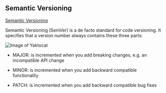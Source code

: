 ## Semantic Versioning

[Semantic Versioning](https://semver.org/)

Semantic Versioning (SemVer) is a de facto standard for code versioning. It specifies that a version number always contains these three parts:

![Image of Yaktocat](https://d33wubrfki0l68.cloudfront.net/3fd03bfd989f0137531fc20676e92d450e9fc159/cbf0c/static/eb7fe21308b3a0ddf4fb139fd6757869/e3189/semver.png)

- MAJOR: is incremented when you add breaking changes, e.g. an incompatible API change

- MINOR: is incremented when you add backward compatible functionality

- PATCH: is incremented when you add backward compatible bug fixes
